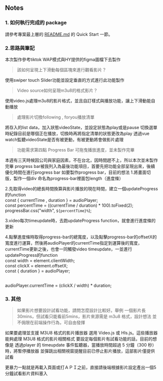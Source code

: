 ## Notes

### 1. 如何執行完成的 package

請參考專案最上層的 [README.md](../../README.md) 的 Quick Start 一節。

### 2.思路與筆記

本次製作參考tiktok WAP模式與HY提供的figma圖檔下去製作
>該如何呈現上下滑動每個區塊來進行觀看影片？

使用swiper touch Slider功能並設定垂直的方式進行此功能製作

> Video source如何呈現m3u8的格式影片？

使用video.js處理m3u8的影片格式，並且自訂樣式與播放功能，讓上下滑動能自動播放

> 處理影片切換following , foryou播放清單

將存入的list data，加入狀態videoState，並設定狀態為play或是pause
切換選單時紀錄目前是哪個正在播放，切換時再將指定清單的狀態更改為play 
透過vue watch監聽videoState是否有被更動，有被更動將會做影片處理

> 功能需求第四點 Progress Bar 可拖曳播放進度，並未製作完畢

本週有三天時候因公司與家庭因素，不在台北，因時間趕不上，所以本次並未製作完畢
progress bar被我列入為最後功能項目，首要先把功能全部呈現出來，後續優化時間在進行progress bar
如要製作progress bar，目前的想法
1.將畫面切版，製作一個div 命名為progress-bar裡面包length（進度條）

2.先取得video的總長時間換算與影片播放的現在時間，建立一個updateProgress的function<br>
const { currentTime , duration } = audioPlayer;<br>
const percentTime = ((currentTime / duration) * 100).toFixed(2);<br>
progressBar.css("width", `${percentTime}%`);<br>

3.video每次timeupdate時，去跑updateProgress function，就會進行進度條的更新

4.點擊進度條時取得progress-bar的總寬度，以及點擊progress-bar的offsetX的寬度進行運算，然後將audioPlayer的currentTime指定到運算後的寬度，currentTime更新之後，也會一同觸發video timeupdate，一並進行updateProgress的function<br>
const width = element.clientWidth;<br>
const clickX = element.offsetX;<br>
const { duration } = audioPlayer;<br><br>

audioPlayer.currentTime = (clickX / width) * duration;

###

### 3. 其他

> 如果影片想要設計試看功能，請問怎麼設計比較好。舉例 一個影片長30mins，但試看只能看前5mins，影片來源需是 m3u8 格式，設計想法 並不侷限在前端操作行為，可自由發揮


如果要處理並支援 M3U8 格式的影片播放器
選用 Video.js 或 Hls.js。這些播放器能夠處理 M3U8 格式的影片相關格式
要設定每個影片有試看功能的話，目前的想像是
透過player 的 timeupdate 事件監聽器，當播放時間超過 5 分鐘（300 秒）時，將暫停播放器
並彈跳出相關視窗提醒目前已停止影片播放，這部影片僅提供試看

更暴力一點就是再載入頁面或打ＡＰＩ之前，直接請後端根據影片設定產出一個5分鐘試看影片資料塞入

### 
